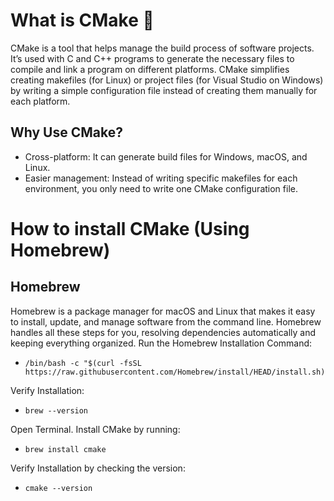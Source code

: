 # What is CMake 🧐
  CMake is a tool that helps manage the build process of software projects. 
  It’s used with C and C++ programs to generate the necessary files to compile and link a program on different platforms. 
  CMake simplifies creating makefiles (for Linux) or project files (for Visual Studio on Windows) by writing a simple configuration file instead of creating them manually for each platform.
  ## Why Use CMake?
  - Cross-platform: It can generate build files for Windows, macOS, and Linux.
  - Easier management: Instead of writing specific makefiles for each environment, you only need to write one CMake configuration file.

 # How to install CMake (Using Homebrew)
  ## Homebrew
  Homebrew is a package manager for macOS and Linux that makes it easy to install, update, and manage software from the command line.
   Homebrew handles all these steps for you, resolving dependencies automatically and keeping everything organized.
   Run the Homebrew Installation Command:
  -     /bin/bash -c "$(curl -fsSL https://raw.githubusercontent.com/Homebrew/install/HEAD/install.sh)"
  Verify Installation:
  -     brew --version
 Open Terminal.
Install CMake by running:
-     brew install cmake
Verify Installation by checking the version:
-     cmake --version
